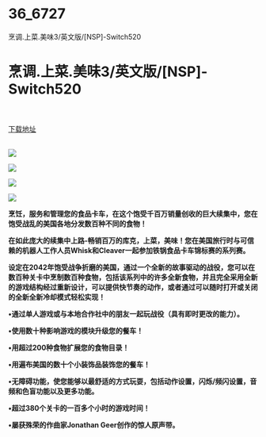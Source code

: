 # 36_6727
烹调.上菜.美味3/英文版/[NSP]-Switch520
# 烹调.上菜.美味3/英文版/[NSP]-Switch520
 <br/></br>
[下载地址](https://www.switch520.cc/article/6727 "下载地址")
<br/></br>

<p><span><strong><img src="https://www.switch520.cc/muke_img/upload_art_editor_20201016-1_f9096f037a4b55ed92478844e54238c5.jpg"></strong></span></p>
<p><span><strong><img src="https://www.switch520.cc/muke_img/upload_art_editor_20201016-1_ec42cfcd4ba84f36d6db6cb43416e919.jpg"></strong></span></p>
<p><span><strong><img src="https://www.switch520.cc/muke_img/upload_art_editor_20201016-1_56d31afe33d0a8086a98dbe77391f8c1.jpg"></strong></span></p>
<p><span><strong><img src="https://www.switch520.cc/muke_img/upload_art_editor_20201016-1_f3686a1cd8ec6bfa86eb4978b110cb03.jpg"></strong></span></p>
<p></p>
<p><span><strong>烹饪，服务和管理您的食品卡车，在这个饱受千百万销量创收的巨大续集中，您在饱受战乱的美国各地分发数百种不同的食物！</strong></span></p>
<p><span><strong>在如此庞大的续集中上路-畅销百万的库克，上菜，美味！您在美国旅行时与可信赖的机器人工作人员Whisk和Cleaver一起参加铁锅食品卡车锦标赛的系列赛。</strong></span></p>
<p></p>
<p><span><strong>设定在2042年饱受战争折磨的美国，通过一个全新的故事驱动的战役，您可以在数百种关卡中烹制数百种食物，包括该系列中的许多全新食物，并且完全采用全新的游戏结构经过重新设计，可以提供快节奏的动作，或者通过可以随时打开或关闭的全新全新冷却模式轻松实现！</strong></span></p>
<p></p>
<p><span><strong>•通过单人游戏或与本地合作社中的朋友一起玩战役（具有即时更改的能力）。</strong></span></p>
<p></p>
<p><span><strong>•使用数十种影响游戏的模块升级您的餐车！</strong></span></p>
<p></p>
<p><span><strong>•用超过200种食物扩展您的食物目录！</strong></span></p>
<p></p>
<p><span><strong>•用遍布美国的数十个小装饰品装饰您的餐车！</strong></span></p>
<p></p>
<p><span><strong>•无障碍功能，使您能够以最舒适的方式玩耍，包括动作设置，闪烁/频闪设置，音频和色盲功能以及更多功能。</strong></span></p>
<p></p>
<p><span><strong>•超过380个关卡的一百多个小时的游戏时间！</strong></span></p>
<p></p>
<p><span><strong>•屡获殊荣的作曲家Jonathan Geer创作的惊人原声带。</strong></span></p>
<p></p>
<p></p>
